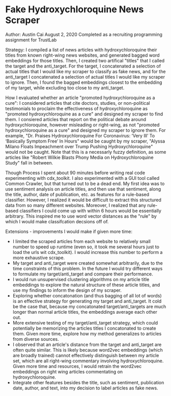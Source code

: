 # Fake Hydroxychloroquine News Scraper
Author: Austin Cai
August 2, 2020
Completed as a recruiting programming assignment for TrustLab

Strategy:
I compiled a list of news articles with hydroxychloroquine their titles from known right-wing news websites, and generated bagged word embeddings for those titles. Then, I created two artifical "titles" that I called the target and the anti_target. For the target, I concatenated a selection of actual titles that I would like my scraper to classify as fake news, and for the anti_target I concatenated a selection of actual titles I would like my scraper to ignore. Then, I found the bagged embeddings closest to the embedding of my target, while excluding too close to my anti_target. 

How I evaluated whether an article "promoted hydroxychloroquine as a cure":
I considered articles that cite doctors, studies, or non-political testimonials to proclaim the effectiveness of hydroxychloroquine as "promoted hydroxychloroquine as a cure" and designed my scraper to find them. I consiered articles that report on the political debate around hydroxychloroquine, however misleading or right-wing, as not "promoted hydroxychloroquine as a cure" and designed my scraper to ignore them. For example, "Dr. Praises Hydroxychloroquine For Coronavirus: ‘Very Ill’ To ‘Basically Symptom Free’ In Hours" would be caught by my scraper, "Alyssa Milano Floats Impeachment over Trump Pushing Hydroxychloroquine" would not be caught. Note that this is a necessarly fuzzy definition, as some articles like "Robert Wilkie Blasts Phony Media on Hydroxychloroquine Study" fall in between. 

Though Process
I spent about 90 minutes before writing real code experimenting with cdx_toolkit. I also experimented with a GUI tool called Common Crawler, but that turned out to be a dead end. My first idea was to use sentiment analysis on article titles, and then use that sentiment, along the title, author, date of publication, etc. as features for a rule-based classifier. However, I realized it would be difficult to extract this structured data from so many different websites. Moreover, I realized that any rule-based classifiers I could come up with within 6 hours would be essentially arbitrary. This inspired me to use word vector distances as the "rule" by which I would make classifcation decsions off of. 

Extensions - improvements I would make if given more time:
* I limited the scraped articles from each website to relatively small number to speed up runtime (even so, it took me several hours just to load the urls wit cdx_toolkit). I would increase this number to perform a more exhaustive scrape. 
* My target and anti_target were created somewhat arbitrarily, due to the time constraints of this problem. In the future I would try different ways to formulate my target/anti_target and compare their performance. 
* I would run unsupervised clustering algorithms on my article title embeddings to explore the natural structure of these article titles, and use my findings to inform the design of my scraper. 
* Exploring whether concatonation (and thus bagging of all lot of words) is an effective strategy for generating my target and anti_target. It cold be the case that, because my concatonated target/anti_targets are much longer than normal article titles, the embeddings average each other out.  
* More extensive testing of my target/anti_target strategy, which could potentially be memorizing the articles titles I concatonated to create them. Given more time, explore how my method generalizes to articles from diverse sources. 
* I observed that an article's distance from the target and anti_target are often quite similar. This is likely because word2vec embeddings (which are broadly trained) cannot effectively distinguish between my article set, which are all right-wing commentary involving hydroxychloroquine. Given more time and resources, I would retrain the word2vec embeddings on right wing articles commentating on hydroxychloroquine.
* Integrate other features besides the title, such as sentiment, publication date, author, and text, into my decision to label articles as fake news. 
